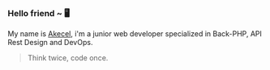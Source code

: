 ### Hello friend ~ 🖥

My name is [Akecel](https://www.github.com/akecel), i'm a junior web developer specialized in Back-PHP, API Rest Design and DevOps. 

> Think twice, code once.
